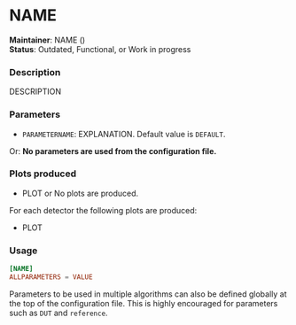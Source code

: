 # NAME
**Maintainer**: NAME (<EMAIL>)   
**Status**: Outdated, Functional, or Work in progress   

### Description
DESCRIPTION

### Parameters
* `PARAMETERNAME`: EXPLANATION. Default value is `DEFAULT`.

Or: **No parameters are used from the configuration file.**

### Plots produced
* PLOT or No plots are produced.

For each detector the following plots are produced:
* PLOT

### Usage
```toml
[NAME]
ALLPARAMETERS = VALUE
```
Parameters to be used in multiple algorithms can also be defined globally at the top of the configuration file. This is highly encouraged for parameters such as `DUT` and `reference`.
